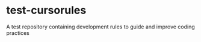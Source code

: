 # test-cursorules
A test repository containing development rules to guide and improve coding practices

